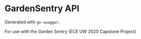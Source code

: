# GardenSentry API

Generated wtih `go-swagger`.

For use with the Garden Sentry (ECE UW 2020 Capstone Project)
